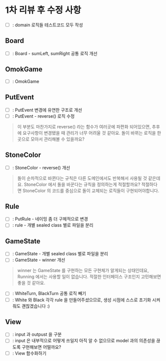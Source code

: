 # 1차 리뷰 후 수정 사항

- [ ] : domain 로직들 테스트코드 모두 작성
## Board
- [ ] : Board - sumLeft, sumRight 공통 로직 개선

## OmokGame
- [ ] : OmokGame

## PutEvent
- [ ] : PutEvent 변경에 유연한 구조로 개선
- [ ] : PutEvent - reverse() 로직 수정
> 이 부분도 마찬가지로 reverse() 라는 함수가 여러곳에 파편화 되어있으면,
> 추후에 요구사항이 변경됐을 때 관리가 너무 어려울 것 같아요.
> 돌이 바뀌는 로직을 한곳으로 모아서 관리해볼 수 있을까요?

## StoneColor
- [ ] : StoneColor - reverse() 개선
> 돌이 순차적으로 바뀐다는 규칙은 다른 도메인에서도 반복해서 사용될 것 같은데요.
> StoneColor 에서 돌을 바꾼다는 규칙을 정의하는게 적절할까요?
> 적절하다면 StoneColor 의 코드를 중심으로 돌이 교체되는 로직들이 구현되어야합니다.

## Rule
- [ ] : PutRule - 네이밍 좀 더 구체적으로 변경
- [ ] : rule - 개별 sealed class 별로 파일을 분리

## GameState

- [ ] : GameState - 개별 sealed class 별로 파일을 분리
- [ ] : GameState - winner 개선
> winner 는 GameState 를 구현하는 모든 구현체가 알게되는 상태인데요,
> Running 에서는 사용할 일이 없습니다. 적절한 인터페이스 구조인지 고민해보면 좋을 것 같아요.
- [ ] : WhiteTurn, BlackTurn 공통 로직 빼기
- [ ] : White 와 Black 각각 rule 을 만들어주셨으므로, 생성 시점에 스스로 초기화 시켜줘도 괜찮겠습니다 :)

## View
- [ ] : input 과 outpust 을 구분
- [ ] : input 은 내부적으로 어떻게 쓰일지 아직 알 수 없으므로 model 과의 의존성을 끊도록 구현해보면 어떨까요?
- [ ] : View 함수화하기
